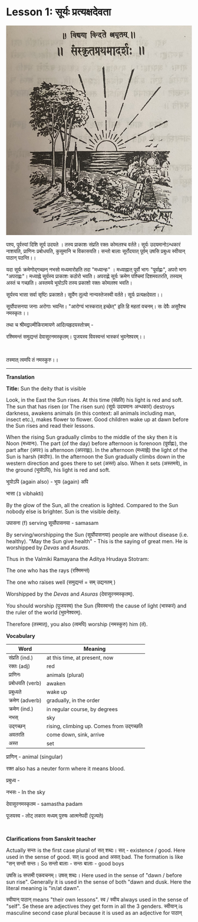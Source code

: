 # Lesson 1: सूर्यः प्रत्यक्षदेवता

![Picture of the Sun](./images/r1l1.jpg)

<!---
<img src="./images/r1l1.jpg"  width="600" />
--->

पश्य, पूर्वस्यां दिशि सूर्य उदयते । तस्य प्राकाशः संप्रति रक्तः कोमलश्च वर्तते। सूर्यः उदयमानोऽन्धकारं नाशयति, प्राणिनः प्रबोधयति, कुसुमानि च विकासयति।
सन्तो बालाः सूर्रोदयात् पूर्वम् उषसि प्रबुध्य स्वीयान् पाठान् पठन्ति।।

यदा सूर्यः क्रमेणोद्गच्छन् नभसो मध्यमारोहति तदा "मध्यान्हः" । मध्याह्नात् पूर्वो भागः "पूर्वाह्णः", अपरो भागः "अपराह्णः"। मध्याह्ने सूर्यस्य प्राकाशः कठोरो भवति। अपराह्णे सूर्यः क्रमेण पश्चिमां दिशमवतरति, तस्याम् अस्तं च गच्छति। अस्तमये भूयोऽपि तस्य प्रकाशो रक्तः कोमलश्व भवति।

सूर्यस्य भासा सर्वा सृष्टिः प्रकाशते। सूर्येण तुल्यो नान्यस्तेजस्वी वर्तते। सूर्यः प्रत्यक्षदेवता।।

सूर्योपासनया जनाः अरोगाः भवन्ति। "आरोग्यं भास्करात् इच्छेत्" इति हि महतां वचनम्। सः देवैः असुरैश्च नमस्कृतः।।

तथा च श्रीमद्वाल्मीकिरामायणे आदित्यहृदयस्तोत्रम् -

रश्मिमन्तं समुद्यन्तं देवासुरनमस्कृतम्।
पूजयस्व विवस्वन्तं भास्करं भुवनेश्वरम्।।

<br>

तस्मात् त्वमपि तं नमस्कुरु।।

---

**Translation**

**Title:** Sun the deity that is visible

Look, in the East the Sun rises. At this time (संप्रति) his light is red and soft. The sun that has risen (or The risen sun) (सूर्यः उदयमानः अन्धकारं) destroys darkness, awakens animals (in this context: all animals including man, insect etc.), makes flower to flower. Good children wake up at dawn before the Sun rises and read their lessons.

When the rising Sun gradually climbs to the middle of the sky then it is Noon (मध्यानः). The part (of the day) before afternoon is forenoon (पूर्वाह्णः), the part after (अपरः) is afternoon (अपराह्णः). In the afternoon (मध्याह्ने) the light of the Sun is harsh (कठोरः). In the afternoon the Sun gradually climbs down in the western direction and goes there to set (अस्तं) also. When it sets (अस्तमये), in the ground (भूयोऽपि), his light is red and soft.

भूयोऽपि (again also) - भूयः (again) अपि

भासा (३ vibhakti)

By the glow of the Sun, all the creation is lighted. Compared to the Sun nobody else is brighter. Sun is the visible deity.

उपासना (f) serving
सूर्योपासनया - samasam

By serving/worshipping the Sun (सूर्योपासनया) people are without disease (i.e. healthy). "May the Sun give health" - This is the saying of great men. He is worshipped by _Devas_ and _Asuras_.


Thus in the Valmiki Ramayana the Aditya Hrudaya Stotram:

The one who has the rays (रश्मिमन्तं)

The one who raises well (समुद्यन्तं = सम् उद्यनतम् )

Worshipped by the _Devas_ and _Asuras_ (देवासुरनमस्कृतम्).

You should worship (पूजयस्व) the Sun (विवस्वन्तं) the cause of light (भास्करं) and the ruler of the world (भुवनेश्वरम्).

Therefore (तस्मात्), you also (त्वमपि) worship (नमस्कुरु) him (तं).



**Vocabulary**

| Word | Meaning |
| --- | --- |
| संप्रति (ind.) | at this time, at present, now |
| रक्तः  (adj) | red |
| प्राणिनः | animals (plural) |
| प्रबोधयति (verb) | awaken |
| प्रबुध्यते | wake up |
| क्रमेण (adverb) | gradually, in the order |
| क्रमेण (ind.) | in regular course, by degrees |
| नभस् | sky |
| उद्गच्छन् | rising, climbing up. Comes from उद्गच्छति|
| अवतरति | come down, sink, arrive |
| अस्त | set |

प्राणिन् - animal (singular)

रक्त also has a neuter form where it means blood.

प्रबुध्य -

नभसः - In the sky

देवासुरनमस्कृतम - samastha padam

पूजयस्व - लोट् लकारः मध्यम् पुरुषः आत्मनेपदी (पूज्यते)

<br>

**Clarifications from Sanskrit teacher**

Actually सन्तः is the first case plural of सत् शब्दः। सत् - existence / good. Here used in the sense of good. सत् is good and असत् bad. The formation is like "सन्  सन्तौ सन्तः। So सन्तो बालाः - सन्तः बालाः - good boys

उषसि is सप्तमी एकवचनम्। उषस् शब्दः। Here used in the sense of "dawn / before sun rise". Generally it is used in the sense of both "dawn and dusk. Here the literal meaning is "in/at dawn".

स्वीयान् पाठान् means "their own lessons". स्व / स्वीय always used in the sense of "self". Se these are adjectives they get form in all the 3 genders. स्वीयान् is masculine second case plural because it is used as an adjective for पाठान्
